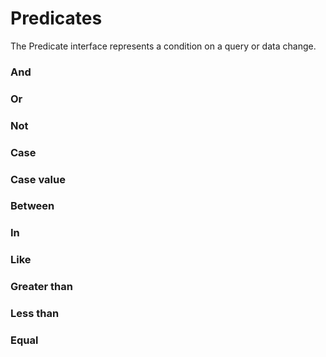 # Predicates

The Predicate interface represents a condition on a query or data change.

### And

### Or

### Not

### Case

### Case value

### Between

### In

### Like

### Greater than

### Less than

### Equal
